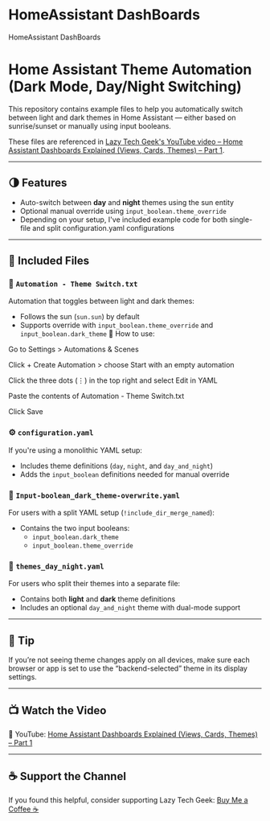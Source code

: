 # HomeAssistant DashBoards
HomeAssistant DashBoards

# Home Assistant Theme Automation (Dark Mode, Day/Night Switching)

This repository contains example files to help you automatically switch between light and dark themes in Home Assistant — either based on sunrise/sunset or manually using input booleans.

These files are referenced in [Lazy Tech Geek's YouTube video – Home Assistant Dashboards Explained (Views, Cards, Themes) – Part 1](https://www.youtube.com/@LazyTechGeek).

---

## 🌗 Features

- Auto-switch between **day** and **night** themes using the sun entity
- Optional manual override using `input_boolean.theme_override`
- Depending on your setup, I've included example code for both single-file and split configuration.yaml configurations

---

## 📁 Included Files

### 🔄 `Automation - Theme Switch.txt`
Automation that toggles between light and dark themes:
- Follows the sun (`sun.sun`) by default
- Supports override with `input_boolean.theme_override` and `input_boolean.dark_theme`
📌 How to use:

Go to Settings > Automations & Scenes

Click + Create Automation > choose Start with an empty automation

Click the three dots (⋮) in the top right and select Edit in YAML

Paste the contents of Automation - Theme Switch.txt

Click Save


### ⚙️ `configuration.yaml`
If you're using a monolithic YAML setup:
- Includes theme definitions (`day`, `night`, and `day_and_night`)
- Adds the `input_boolean` definitions needed for manual override

### 🧠 `Input-boolean_dark_theme-overwrite.yaml`
For users with a split YAML setup (`!include_dir_merge_named`):
- Contains the two input booleans:
  - `input_boolean.dark_theme`
  - `input_boolean.theme_override`

### 🎨 `themes_day_night.yaml`
For users who split their themes into a separate file:
- Contains both **light** and **dark** theme definitions
- Includes an optional `day_and_night` theme with dual-mode support

---

## 🧠 Tip
If you’re not seeing theme changes apply on all devices, make sure each browser or app is set to use the “backend-selected” theme in its display settings.

---

## 📺 Watch the Video
📌 YouTube: [Home Assistant Dashboards Explained (Views, Cards, Themes) – Part 1](https://www.youtube.com/@LazyTechGeek)

---

## ☕ Support the Channel
If you found this helpful, consider supporting Lazy Tech Geek:
[Buy Me a Coffee ☕](https://buymeacoffee.com/lazytechgeek)
